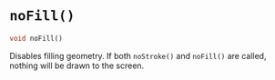 # `noFill()`

```dart
void noFill()
```

Disables filling geometry. If both `noStroke()` and `noFill()` are called, nothing will be drawn to the screen.
